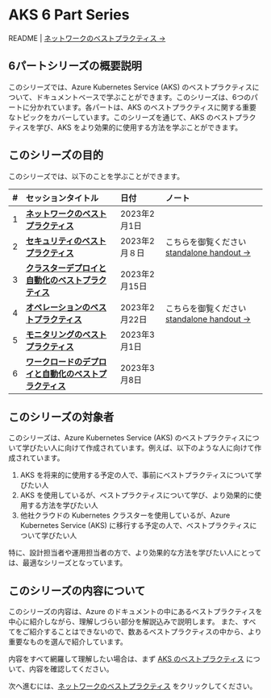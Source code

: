 # AKS 6 Part Series

README | [ネットワークのベストプラクティス &rarr;](.//1-networking.md)

## 6パートシリーズの概要説明

このシリーズでは、Azure Kubernetes Service (AKS) のベストプラクティスについて、ドキュメントベースで学ぶことができます。このシリーズは、6つのパートに分かれています。各パートは、AKS のベストプラクティスに関する重要なトピックをカバーしています。このシリーズを通じて、AKS のベストプラクティスを学び、AKS をより効果的に使用する方法を学ぶことができます。

## このシリーズの目的

このシリーズでは、以下のことを学ぶことができます。

| # | セッションタイトル | 日付 | ノート |
|:--|:--|:--|:--|
| 1 | **[ネットワークのベストプラクティス](./1-networking.md)** | 2023年2月1日| |
| 2 | **[セキュリティのベストプラクティス](./2-security-best-practices.md)** | 2023年2月８日 | こちらを御覧ください [standalone handout &rarr;](../aks-security/readme.md) |
| 3 | **[クラスターデプロイと自動化のべストプラクティス](./3-cluster-deployment-automation.md)** | 2023年2月15日 | |
| 4 | **[オペレーションのベストプラクティス](./4-operations.md)** | 2023年2月22日 | こちらを御覧ください [standalone handout &rarr;](../aks-operations/README.md) |
| 5 | **[モニタリングのベストプラクティス](./5-monitoring.md)** | 2023年3月1日 | |
| 6 | **[ワークロードのデプロイと自動化のベストプラクティス](./6-workload-deployments-automation.md)** | 2023年3月8日 | |


## このシリーズの対象者

このシリーズは、Azure Kubernetes Service (AKS) のベストプラクティスについて学びたい人に向けて作成されています。例えば、以下のような人に向けて作成されています。

1. AKS を将来的に使用する予定の人で、事前にベストプラクティスについて学びたい人
2. AKS を使用しているが、ベストプラクティスについて学び、より効果的に使用する方法を学びたい人
3. 他社クラウドの Kubernetes クラスターを使用しているが、Azure Kubernetes Service (AKS) に移行する予定の人で、ベストプラクティスについて学びたい人

特に、設計担当者や運用担当者の方で、より効果的な方法を学びたい人にとっては、最適なシリーズとなっています。

## このシリーズの内容について

このシリーズの内容は、Azure のドキュメントの中にあるベストプラクティスを中心に紹介しながら、理解しづらい部分を解説込みで説明します。
また、すべてをご紹介することはできないので、数あるベストプラクティスの中から、より重要なものを選んで紹介しています。

内容をすべて網羅して理解したい場合は、まず [AKS のベストプラクティス](https://learn.microsoft.com/ja-jp/azure/aks/best-practices) について、内容を確認してください。

次へ進むには、[ネットワークのベストプラクティス](./1-networking.md) をクリックしてください。